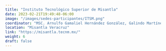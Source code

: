 ```yaml
---
title: "Instituto Tecnológico Superior de Misantla"
date: 2023-02-21T19:49:48-06:00
image: "/images/sedes-participantes/ITSM.png"
coordinator: "MSC. Arnulfo Gamaliel Hernández González, Galindo Martínez Flores, Guadalupe Guendulay Escalante" 
location: "Misantla Veracruz"
link: "https://misantla.tecnm.mx/"
weight: 6
draft: false
---
```


